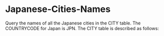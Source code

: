 # Japanese-Cities-Names
Query the names of all the Japanese cities in the CITY table. The COUNTRYCODE for Japan is JPN. The CITY table is described as follows:
